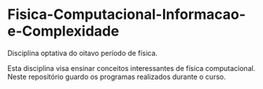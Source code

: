 # Fisica-Computacional-Informacao-e-Complexidade

Disciplina optativa do oitavo período de física.

Esta disciplina visa ensinar conceitos interessantes de física computacional. Neste repositório guardo os programas realizados durante o curso.
